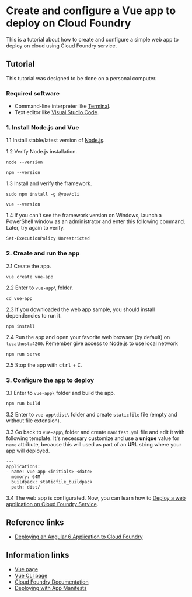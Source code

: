 # Create and configure a Vue app to deploy on Cloud Foundry
This is a tutorial about how to create and configure a simple web app to deploy on cloud using Cloud Foundry service.<br>

## Tutorial
This tutorial was designed to be done on a personal computer.

### Required software
* Command-line interpreter like [Terminal](https://www.howtogeek.com/140679/beginner-geek-how-to-start-using-the-linux-terminal/).
* Text editor like [Visual Studio Code](https://code.visualstudio.com/).

### 1. Install Node.js and Vue
1.1 Install stable/latest version of [Node.js](https://nodejs.org/en/).

1.2 Verify Node.js installation.
```
node --version
```
```
npm --version
```

1.3 Install and verify the framework.
```
sudo npm install -g @vue/cli
```
```
vue --version
```

1.4 If you can't see the framework version on Windows, launch a PowerShell window as an administrator and enter this following command. Later, try again to verify.
```
Set-ExecutionPolicy Unrestricted
```

### 2. Create and run the app
2.1 Create the app.
```
vue create vue-app
```

2.2 Enter to `vue-app\` folder.
```
cd vue-app
```

2.3 If you downloaded the web app sample, you should install dependencies to run it.
```
npm install
```

2.4 Run the app and open your favorite web browser (by default) on `localhost:4200`. Remember give access to Node.js to use local network 
```
npm run serve
```

2.5 Stop the app with <kbd>ctrl</kbd> + <kbd>C</kbd>.

### 3. Configure the app to deploy
3.1 Enter to `vue-app\` folder and build the app.
```
npm run build
```

3.2  Enter to `vue-app\dist\` folder and create `staticfile` file (empty and without file extension).

3.3 Go back to `vue-app\` folder and create `manifest.yml` file and edit it with following template. It's necessary customize and use a **unique** value for `name` attribute, because this will used as part of an **URL** string where your app will deployed. 
```
---
applications:
- name: vue-app-<initials>-<date>
  memory: 64M
  buildpack: staticfile_buildpack
  path: dist/
```

3.4 The web app is configurated. Now, you can learn how to [Deploy a web application on Cloud Foundry Service](https://github.com/afforeroc/deploy-on-cloudfoundry).

## Reference links
* [Deploying an Angular 6 Application to Cloud Foundry](https://dzone.com/articles/deploying-angular-6-application-to-cloud-foundry)

## Information links
* [Vue page](https://vuejs.org/)
* [Vue CLI page](https://cli.vuejs.org/)
* [Cloud Foundry Documentation](https://docs.cloudfoundry.org/) 
* [Deploying with App Manifests](https://docs.cloudfoundry.org/devguide/deploy-apps/manifest.html)

